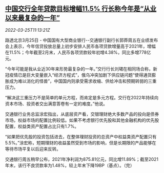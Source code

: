 <!--1648207862000-->
[中国交行全年贷款目标增幅11.5% 行长称今年是“从业以来最复杂的一年”](https://cn.reuters.com/article/china-communication-bank-loan-target-032-idCNKCS2LM13D)
------

<div><i>2022-03-25T11:13:21Z</i></div><p>路透北京3月25日 - 中国国有大型商业银行--交通银行副行长郭莽周五在业绩发布会上表示，今年信贷投放总量上初步安排人民币各项贷款增量高于2021年，增幅在11.5%；今年截至2月末，人民币各项贷款较年初增4.38%，同比多增778亿元。</p><p>“今年可能是我从业近30年来形势最复杂的一年。”交行行长刘珺在相同场合称，新冠疫情已是巨大变量嵌入“经济方程式”，俄乌冲突加剧下供应链问题“使得通货膨胀成为难以消化的怪兽”，中国国内则承受需求收缩、供给冲击和预期转弱的三重压力。</p><p>“解决这三重压力不是简单的单元方程，而肯定是多元方程。交行在2022年持续向资本市场、投资者交出满意答卷有一定的难度。”他说。</p><p>交通银行业务总监涂宏指出，从底层资产看，交银理财绝大多数产品的投向是债券市场，权益市场的配置比例较低。如果不考虑银行优先股和其他金融机构的优先股配置，权益类资产配置占比只有1.7%。</p><p>“如果把优先股的投资包括进去，在整体理财投资的总资产中权益类资产配置只有5.5%。”涂宏称，短期理财的收益虽然受到市场的影响，但是长期限的产品能够在等待市场平复以后迎来反转。</p><p>交通银行周五稍早公布，2021年净利润为875.81亿元，同比增11.89%；截至2021年末，该行不良贷款率为1.48%，较上年末下降19BP（基点）。（完）</p>
